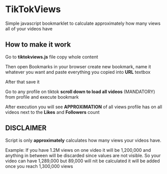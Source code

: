 # TikTokViews
Simple javascript bookmarklet to calculate approximately how many views all of your videos have

## How to make it work

Go to **tiktokviews.js** file copy whole content 

Then open Bookmarks in your browser create new bookmark, name it whatever you want and paste everything you copied into **URL** textbox
 
After that save it

Go to any profile on tiktok **scroll down to load all videos** (MANDATORY) from profile and execute bookmark 

After execution you will see **APPROXIMATION** of all views profile has on all videos next to the **Likes** and **Followers** count

## DISCLAIMER 

Script is only **approximately** calculates how many views your videos have. 

Example: If you have 1.2M views on one video it will be 1,200,000 and anything in between will be discarded since values are not visible. 
So your video can have 1,289,000 but 89,000 will nit be calculated it will be added once you reach 1,300,000 views

